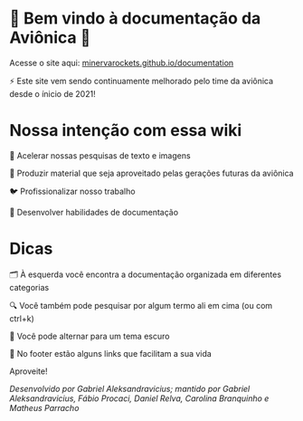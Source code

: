 # 🚀 **Bem vindo à documentação da Aviônica** 🚀

Acesse o site aqui: [minervarockets.github.io/documentation](https://minervarockets.github.io/documentation/)

⚡ Este site vem sendo continuamente melhorado pelo time da aviônica desde o ínicio de 2021!

# Nossa intenção com essa wiki

🚅 Acelerar nossas pesquisas de texto e imagens

🎯 Produzir material que seja aproveitado pelas gerações futuras da aviônica

🐦 Profissionalizar nosso trabalho

📝 Desenvolver habilidades de documentação

# Dicas

🗂️ À esquerda você encontra a documentação organizada em diferentes categorias

🔍 Você também pode pesquisar por algum termo ali em cima (ou com ctrl+k) 

🌃 Você pode alternar para um tema escuro

🔗 No footer estão alguns links que facilitam a sua vida

Aproveite!

_Desenvolvido por Gabriel Aleksandravicius; mantido por Gabriel Aleksandravicius, Fábio Procaci, Daniel Relva, Carolina Branquinho e Matheus Parracho_